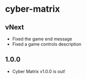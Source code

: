 # cyber-matrix

## vNext

- Fixed the game end message
- Fixed a game controls description


## 1.0.0

- Cyber Matrix v1.0.0 is out!